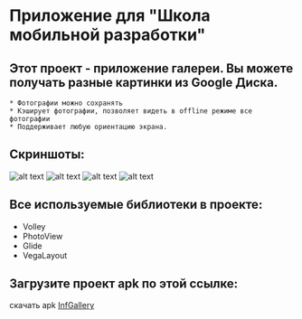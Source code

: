 # **Приложение для "Школа мобильной разработки"**

## Этот проект - приложение галереи. Вы можете получать разные картинки из Google Диска.

	* Фотографии можно сохранять
	* Кэширует фотографии, позволяет видеть в offline режиме все фотографии
 	* Поддерживает любую ориентацию экрана.

## Скриншоты:
![alt text](https://drive.google.com/open?id=1kQxJ5HIe_7ogI5YnYb5iPnsF5X2dX_CW)
![alt text](https://drive.google.com/open?id=17APSDMh4LChOohgvlfnHtTGW75UbE4_6)
![alt text](https://drive.google.com/open?id=1I4r3D42LN6mF2ZBYEA5iEMKlhcsv_9yE)
![alt text](https://drive.google.com/open?id=1LtWGbyXBd4PHIr09fskj7YQUzpbeyJPA)


## Все используемые библиотеки в проекте:
  * Volley
  * PhotoView
  * Glide
  * VegaLayout	

## Загрузите проект apk по этой ссылке:
скачать apk [InfGallery](https://doc-00-0c-docs.googleusercontent.com/docs/securesc/mrloreuvmojdl2eri6hkae3ajm9c89ll/nii2bo3pnuvg2ppvvkv9ir9k2212fm37/1525593600000/11482773730601844163/15069332232112323495/1J1duAstlx6TTIQHgGj1Ryam51VV-7h5m?e=download)